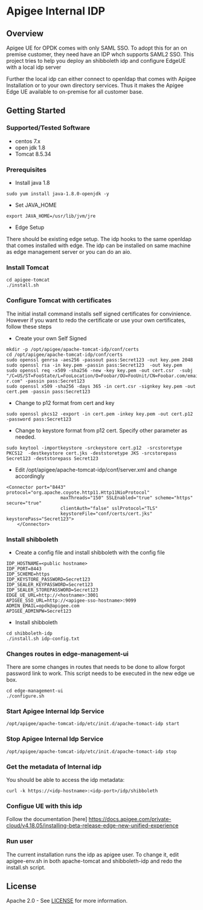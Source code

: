 # Apigee Internal IDP

## Overview

Apigee UE for OPDK comes with only SAML SSO. To adopt this for an on premise customer, they need have an IDP whch supports SAML2 SSO. This project tries to help you deploy an shibboleth idp and configure  EdgeUE with a local idp server

Further the local idp can either connect to openldap that comes with Apigee Installation or to your own directory services. Thus it makes the Apigee Edge UE available to on-premise for all customer base.



## Getting Started


### Supported/Tested Software

- centos 7.x
- open jdk 1.8
- Tomcat 8.5.34

### Prerequisites
- Install java 1.8
```
sudo yum install java-1.8.0-openjdk -y
```
- Set JAVA_HOME 
```
export JAVA_HOME=/usr/lib/jvm/jre
```
- Edge Setup

There should be existing edge setup. The idp hooks to the same openldap that comes installed with edge. The idp can be installed on same machine as edge management server or you can do an aio.
### Install Tomcat

```
cd apigee-tomcat
./install.sh
```


### Configure Tomcat with certificates

The initial install command installs self signed certificates for convinience. However if you want to redo the certificate or use your own certificates, follow these steps


- Create your own Self Signed
```
mkdir -p /opt/apigee/apache-tomcat-idp/conf/certs
cd /opt/apigee/apache-tomcat-idp/conf/certs
sudo openssl genrsa -aes256 -passout pass:Secret123 -out key.pem 2048
sudo openssl rsa -in key.pem -passin pass:Secret123  -out key.pem
sudo openssl req -x509 -sha256 -new -key key.pem -out cert.csr  -subj "/C=US/ST=FooState/L=FooLocation/O=Foobar/OU=FooUnit/CN=Foobar.com/emailAddress=foo@ba
r.com" -passin pass:Secret123
sudo openssl x509 -sha256 -days 365 -in cert.csr -signkey key.pem -out cert.pem -passin pass:Secret123
```

- Change to p12 format from cert and key
```
sudo openssl pkcs12 -export -in cert.pem -inkey key.pem -out cert.p12 -password pass:Secret123
```
- Change to keystore format from p12 cert. Specify other parameter as needed.
```
sudo keytool -importkeystore -srckeystore cert.p12  -srcstoretype PKCS12  -destkeystore cert.jks -deststoretype JKS -srcstorepass Secret123 -deststorepass Secret123
```

- Edit  /opt/apigee/apache-tomcat-idp/conf/server.xml and change accordingly
```
<Connector port="8443" protocol="org.apache.coyote.http11.Http11NioProtocol" 
                    maxThreads="150" SSLEnabled="true" scheme="https" secure="true" 
                    clientAuth="false" sslProtocol="TLS" 
                    keystoreFile="conf/certs/cert.jks" keystorePass="Secret123">
    </Connector>
```

### Install shibboleth

- Create a config file and install shibboleth with the config file

```
IDP_HOSTNAME=<public hostname>
IDP_PORT=8443
IDP_SCHEME=https
IDP_KEYSTORE_PASSWORD=Secret123
IDP_SEALER_KEYPASSWORD=Secret123
IDP_SEALER_STOREPASSWORD=Secret123
EDGE_UE_URL=http://<hostname>:3001
APIGEE_SSO_URL=http://<apigee-sso-hostname>:9099
ADMIN_EMAIL=opdk@apigee.com
APIGEE_ADMINPW=Secret123
```

- Install shibboleth
```
cd shibboleth-idp
./install.sh idp-config.txt
```

### Changes routes in edge-management-ui

There are some changes in routes that needs to be done to allow forgot password link to work. This script needs to be executed in the new edge ue box.

```
cd edge-management-ui
./configure.sh
```

### Start Apigee Internal Idp Service

```
/opt/apigee/apache-tomcat-idp/etc/init.d/apache-tomact-idp start
```

### Stop Apigee Internal Idp Service

```
/opt/apigee/apache-tomcat-idp/etc/init.d/apache-tomact-idp stop
```

### Get the metadata of Internal idp

You should be able to access the idp metadata:
```
curl -k https://<idp-hostname>:<idp-port>/idp/shibboleth
```

### Configue UE with this idp

Follow the documentation [here] https://docs.apigee.com/private-cloud/v4.18.05/installing-beta-release-edge-new-unified-experience


### Run user
The current installation runs the idp as apigee user. To change it, edit apigee-env.sh in both apache-tomcat and shibboleth-idp and redo the install.sh script.


## License

Apache 2.0 - See [LICENSE](LICENSE) for more information.